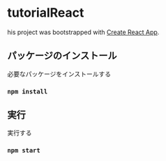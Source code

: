 # tutorialReact

his project was bootstrapped with [Create React App](https://github.com/facebook/create-react-app).

## パッケージのインストール

必要なパッケージをインストールする

### `npm install`

## 実行

実行する

### `npm start`

